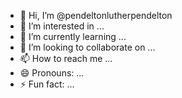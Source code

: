 - 👋 Hi, I’m @pendeltonlutherpendelton
- 👀 I’m interested in ...
- 🌱 I’m currently learning ...
- 💞️ I’m looking to collaborate on ...
- 📫 How to reach me ...
- 😄 Pronouns: ...
- ⚡ Fun fact: ...

<!---
pendeltonlutherpendelton/pendeltonlutherpendelton is a ✨ special ✨ repository because its `README.md` (this file) appears on your GitHub profile.
You can click the Preview link to take a look at your changes.
--->
